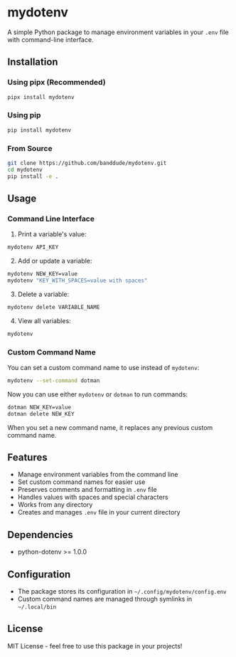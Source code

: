 # mydotenv

A simple Python package to manage environment variables in your `.env` file with command-line interface.

## Installation

### Using pipx (Recommended)
```bash
pipx install mydotenv
```

### Using pip
```bash
pip install mydotenv
```

### From Source
```bash
git clone https://github.com/banddude/mydotenv.git
cd mydotenv
pip install -e .
```

## Usage

### Command Line Interface

1. Print a variable's value:
```bash
mydotenv API_KEY
```

2. Add or update a variable:
```bash
mydotenv NEW_KEY=value
mydotenv "KEY_WITH_SPACES=value with spaces"
```

3. Delete a variable:
```bash
mydotenv delete VARIABLE_NAME
```

4. View all variables:
```bash
mydotenv
```

### Custom Command Name

You can set a custom command name to use instead of `mydotenv`:

```bash
mydotenv --set-command dotman
```

Now you can use either `mydotenv` or `dotman` to run commands:
```bash
dotman NEW_KEY=value
dotman delete NEW_KEY
```

When you set a new command name, it replaces any previous custom command name.

## Features

- Manage environment variables from the command line
- Set custom command names for easier use
- Preserves comments and formatting in `.env` file
- Handles values with spaces and special characters
- Works from any directory
- Creates and manages `.env` file in your current directory

## Dependencies

- python-dotenv >= 1.0.0

## Configuration

- The package stores its configuration in `~/.config/mydotenv/config.env`
- Custom command names are managed through symlinks in `~/.local/bin`

## License

MIT License - feel free to use this package in your projects! 